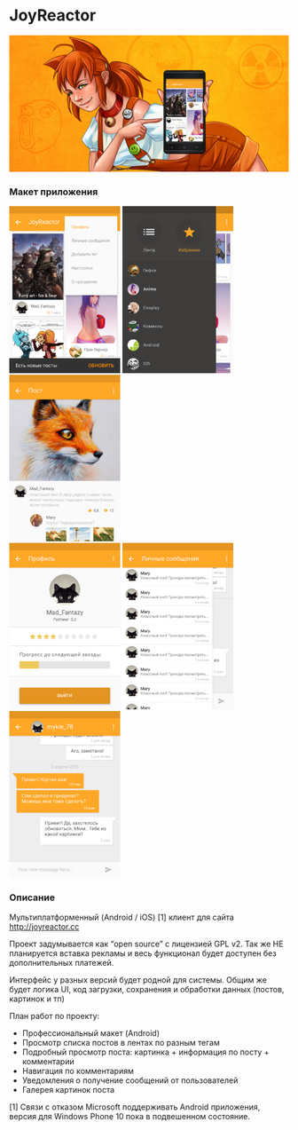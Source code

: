 JoyReactor
==========

<img src="/_web/poster.jpg" alt="Poster" />

### Макет приложения
<img src="/_web/AI-01.png" alt="Screenshots" width="200" />
<img src="/_web/AI-02.png" alt="Screenshots" width="200" />
<img src="/_web/AI-03.png" alt="Screenshots" width="200" /><br />
<img src="/_web/AI-04.png" alt="Screenshots" width="200" />
<img src="/_web/AI-05.png" alt="Screenshots" width="200" />
<img src="/_web/AI-07.png" alt="Screenshots" width="200" />

### Описание
Мультиплатформенный (Android / iOS) [1] клиент для сайта http://joyreactor.cc

Проект задумывается как “open source” с лицензией GPL v2.
Так же НЕ планируется вставка рекламы и весь функционал будет доступен без дополнительных платежей.

Интерфейс у разных версий будет родной для системы. 
Общим же будет логика UI, код загрузки, сохранения и обработки данных (постов, картинок и тп)

План работ по проекту:
* Профессиональный макет (Android)
* Просмотр списка постов в лентах по разным тегам
* Подробный просмотр поста: картинка + информация по посту + комментарии
* Навигация по комментариям
* Уведомления о получение сообщений от пользователей
* Галерея картинок поста

[1] Связи с отказом Microsoft поддерживать Android приложения, версия для Windows Phone 10 пока в подвешенном состояние.
